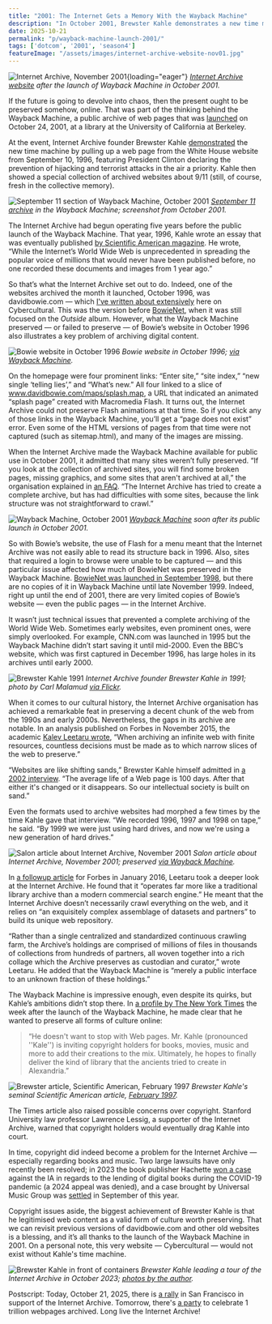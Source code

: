 ```yaml
---
title: "2001: The Internet Gets a Memory With the Wayback Machine"
description: "In October 2001, Brewster Kahle demonstrates a new time machine from the Internet Archive called the Wayback Machine. It will become a vital link between the Web's past and its present."
date: 2025-10-21
permalink: "p/wayback-machine-launch-2001/"
tags: ['dotcom', '2001', 'season4']
featureImage: "/assets/images/internet-archive-website-nov01.jpg"
---
```


![Internet Archive, November 2001](/assets/images/internet-archive-website-nov01.jpg){loading="eager"}
*[Internet Archive website](https://web.archive.org/web/20011130142035/http://archive.org/) after the launch of Wayback Machine in October 2001.*

If the future is going to devolve into chaos, then the present ought to be preserved somehow, online. That was part of the thinking behind the Wayback Machine, a public archive of web pages that was [launched](https://web.archive.org/web/20020203233355/http://www.archive.org/wayback/press_kit/press_release.html) on October 24, 2001, at a library at the University of California at Berkeley.

At the event, Internet Archive founder Brewster Kahle [demonstrated](https://www.nytimes.com/2001/10/29/business/new-economy-library-web-pages-that-warms-cockles-wired-heart-beats-library.html) the new time machine by pulling up a web page from the White House website from September 10, 1996, featuring President Clinton declaring the prevention of hijacking and terrorist attacks in the air a priority. Kahle then showed a special collection of archived websites about 9/11 (still, of course, fresh in the collective memory).

![September 11 section of Wayback Machine, October 2001](/assets/images/sep11-wayback-machine-oct2001.jpg)
*[September 11 archive](https://web.archive.org/web/20011024212148/http://september11.archive.org:80/) in the Wayback Machine; screenshot from October 2001.*

The Internet Archive had begun operating five years before the public launch of the Wayback Machine. That year, 1996, Kahle wrote an essay that was eventually published [by Scientific American magazine](http://web.archive.org/web/19971011050140/http://www.archive.org/sciam_article.html). He wrote, “While the Internet’s World Wide Web is unprecedented in spreading the popular voice of millions that would never have been published before, no one recorded these documents and images from 1 year ago.”

So that’s what the Internet Archive set out to do. Indeed, one of the websites archived the month it launched, October 1996, was davidbowie.com — which [I've written about extensively](/p/david-bowie-website-1995-1997/) here on Cybercultural. This was the version before [BowieNet](/p/bowienet-the-inside-story/), when it was still focused on the *Outside* album. However, what the Wayback Machine preserved — or failed to preserve — of Bowie’s website in October 1996 also illustrates a key problem of archiving digital content. 

![Bowie website in October 1996](/assets/images/bowie-website-oct1996.jpg)
*Bowie website in October 1996; [via Wayback Machine](https://web.archive.org/web/19961018163535/http://www.davidbowie.com/).*

On the homepage were four prominent links: “Enter site,” “site index,” “new single ‘telling lies’,” and “What’s new.” All four linked to a slice of www.davidbowie.com/maps/splash.map, a URL that indicated an animated “splash page” created with Macromedia Flash. It turns out, the Internet Archive could not preserve Flash animations at that time. So if you click any of those links in the Wayback Machine, you’ll get a “page does not exist” error. Even some of the HTML versions of pages from that time were not captured (such as sitemap.html), and many of the images are missing.

When the Internet Archive made the Wayback Machine available for public use in October 2001, it admitted that many sites weren’t fully preserved. “If you look at the collection of archived sites, you will find some broken pages, missing graphics, and some sites that aren't archived at all,” the organisation explained in [an FAQ](https://web.archive.org/web/20011026003810/http://www.archive.org/wayback/press_kit/index.html). “The Internet Archive has tried to create a complete archive, but has had difficulties with some sites, because the link structure was not straightforward to crawl.”

![Wayback Machine, October 2001](/assets/images/wayback-machine-oct2001.jpg)
*[Wayback Machine](https://web.archive.org/web/20011109210236/http://web.archive.org:80/) soon after its public launch in October 2001.*

So with Bowie’s website, the use of Flash for a menu meant that the Internet Archive was not easily able to read its structure back in 1996. Also, sites that required a login to browse were unable to be captured — and this particular issue affected how much of BowieNet was preserved in the Wayback Machine. [BowieNet was launched in September 1998](/p/bowienet-launch-1998/), but there are no copies of it in Wayback Machine until late November 1999. Indeed, right up until the end of 2001, there are very limited copies of Bowie’s website — even the public pages — in the Internet Archive.

It wasn’t just technical issues that prevented a complete archiving of the World Wide Web. Sometimes early websites, even prominent ones, were simply overlooked. For example, CNN.com was launched in 1995 but the Wayback Machine didn’t start saving it until mid-2000. Even the BBC’s website, which was first captured in December 1996, has large holes in its archives until early 2000.

![Brewster Kahle 1991](/assets/images/brewster-kahle-1991.jpg)
*Internet Archive founder Brewster Kahle in 1991; photo by Carl Malamud [via Flickr](https://www.flickr.com/photos/publicresourceorg/2380920180/in/album-72157604343162462).*

When it comes to our cultural history, the Internet Archive organisation has achieved a remarkable feat in preserving a decent chunk of the web from the 1990s and early 2000s. Nevertheless, the gaps in its archive are notable. In an analysis published on Forbes in November 2015, the academic [Kalev Leetaru wrote](https://www.forbes.com/sites/kalevleetaru/2015/11/16/how-much-of-the-internet-does-the-wayback-machine-really-archive/), “When archiving an infinite web with finite resources, countless decisions must be made as to which narrow slices of the web to preserve.”

“Websites are like shifting sands,” Brewster Kahle himself admitted in [a 2002 interview](https://web.archive.org/web/20021123143535/http://www.newscientist.com/opinion/opinterview.jsp?id=ns23701). “The average life of a Web page is 100 days. After that either it's changed or it disappears. So our intellectual society is built on sand.”

Even the formats used to archive websites had morphed a few times by the time Kahle gave that interview. “We recorded 1996, 1997 and 1998 on tape,” he said. “By 1999 we were just using hard drives, and now we're using a new generation of hard drives.”

![Salon article about Internet Archive, November 2001](/assets/images/salon-ia-article-nov2001.jpg)
*Salon article about Internet Archive, November 2001; preserved [via Wayback Machine](https://web.archive.org/web/20011103224847/http://www.salon.com/tech/feature/2001/11/02/wayback/index.html).*

In [a followup article](https://www.forbes.com/sites/kalevleetaru/2016/01/18/the-internet-archive-turns-20-a-behind-the-scenes-look-at-archiving-the-web/#68eba578002d324e75487800) for Forbes in January 2016, Leetaru took a deeper look at the Internet Archive. He found that it “operates far more like a traditional library archive than a modern commercial search engine.” He meant that the Internet Archive doesn’t necessarily crawl everything on the web, and it relies on “an exquisitely complex assemblage of datasets and partners” to build its unique web repository.

“Rather than a single centralized and standardized continuous crawling farm, the Archive’s holdings are comprised of millions of files in thousands of collections from hundreds of partners, all woven together into a rich collage which the Archive preserves as custodian and curator,” wrote Leetaru. He added that the Wayback Machine is “merely a public interface to an unknown fraction of these holdings.”

The Wayback Machine is impressive enough, even despite its quirks, but Kahle’s ambitions didn’t stop there. In [a profile by The New York Times](https://www.nytimes.com/2001/10/29/business/new-economy-library-web-pages-that-warms-cockles-wired-heart-beats-library.html) the week after the launch of the Wayback Machine, he made clear that he wanted to preserve all forms of culture online: 

> “He doesn't want to stop with Web pages. Mr. Kahle (pronounced ''Kale'') is inviting copyright holders for books, movies, music and more to add their creations to the mix. Ultimately, he hopes to finally deliver the kind of library that the ancients tried to create in Alexandria.”

![Brewster article, Scientific American, February 1997](/assets/images/brewster-article-sciam-1997b.jpg)
*Brewster Kahle's seminal Scientific American article, [February 1997](https://web.archive.org/web/19970215093036/http://www.sciam.com:80/0397issue/0397kahle.html).*

The Times article also raised possible concerns over copyright. Stanford University law professor Lawrence Lessig, a supporter of the Internet Archive, warned that copyright holders would eventually drag Kahle into court. 

In time, copyright did indeed become a problem for the Internet Archive — especially regarding books and music. Two large lawsuits have only recently been resolved; in 2023 the book publisher Hachette [won a case](https://en.wikipedia.org/wiki/Hachette_v._Internet_Archive) against the IA in regards to the lending of digital books during the COVID-19 pandemic (a 2024 appeal was denied), and a case brought by Universal Music Group was [settled](https://blog.archive.org/2025/09/15/an-update-on-the-great-78s-lawsuit/) in September of this year.

Copyright issues aside, the biggest achievement of Brewster Kahle is that he legitimised web content as a valid form of culture worth preserving. That we can revisit previous versions of davidbowie.com and other old websites is a blessing, and it’s all thanks to the launch of the Wayback Machine in 2001. On a personal note, this very website — Cybercultural — would not exist without Kahle's time machine.

![Brewster Kahle in front of containers](/assets/images/5a9caca3-brewster_containers.jpg)
*Brewster Kahle leading a tour of the Internet Archive in October 2023; [photos by the author](/p/physical-internet-archive/).*

Postscript: Today, October 21, 2025, there is [a rally](https://blog.archive.org/event/rally-for-the-internet-archive/) in San Francisco in support of the Internet Archive. Tomorrow, there's [a party](https://blog.archive.org/event/the-web-weve-built-celebrating-1-trillion-web-pages-archived/) to celebrate 1 trillion webpages archived. Long live the Internet Archive!